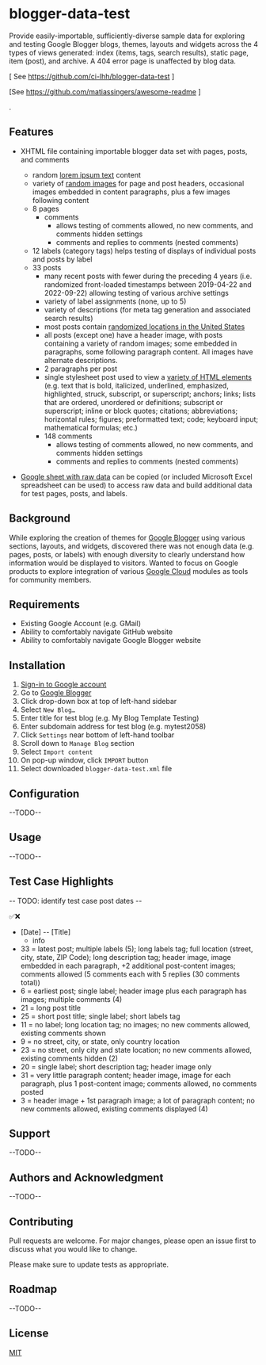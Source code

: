 # blogger-data-test
Provide easily-importable, sufficiently-diverse sample data for exploring and testing Google Blogger blogs, themes, layouts and widgets across the 4 types of views generated: index (items, tags, search results), static page, item (post), and archive. A 404 error page is unaffected by blog data.

[ See https://github.com/ci-lhh/blogger-data-test ]

[See https://github.com/matiassingers/awesome-readme ]

.

## Features
 - XHTML file containing importable blogger data set with pages, posts, and comments
   - random [lorem ipsum text](https://www.lipsum.com/) content
   - variety of [random images](https://randomwordgenerator.com/picture.php) for page and post headers, occasional images embedded in content paragraphs, plus a few images following content
    - 8 pages
        - comments
            - allows testing of comments allowed, no new comments, and comments hidden settings
            - comments and replies to comments (nested comments)
    - 12 labels (category tags) helps testing of displays of individual posts and posts by label
    - 33 posts
        - many recent posts with fewer during the preceding 4 years (i.e. randomized front-loaded timestamps between 2019-04-22 and 2022-09-22) allowing testing of various archive settings
        - variety of label assignments (none, up to 5)
        - variety of descriptions (for meta tag generation and associated search results)
        - most posts contain [randomized locations in the United States](https://hiveword.com/location-name-generator)
        - all posts (except one) have a header image, with posts containing a variety of random images; some embedded in paragraphs, some following paragraph content. All images have alternate descriptions.
        - 2 paragraphs per post
        - single stylesheet post used to view a [variety of HTML elements](https://developer.mozilla.org/en-US/docs/Web/HTML/Element#inline_text_semantics) (e.g. text that is bold, italicized, underlined, emphasized, highlighted, struck, subscript, or superscript; anchors; links; lists that are ordered, unordered or definitions; subscript or superscript; inline or block quotes; citations; abbreviations; horizontal rules; figures; preformatted text; code; keyboard input; mathematical formulas; etc.)
        - 148 comments
            - allows testing of comments allowed, no new comments, and comments hidden settings
            - comments and replies to comments (nested comments)

 - [Google sheet with raw data](https://docs.google.com/spreadsheets/d/1xrcaOy78e8cxkBVDXFVFinEe_0Yiyr62U65jl9zF4R0/edit?usp=sharing) can be copied (or included Microsoft Excel spreadsheet can be used) to access raw data and build additional data for test pages, posts, and labels.

## Background
While exploring the creation of themes for [Google Blogger](https://www.blogger.com/) using various sections, layouts, and widgets, discovered there was not enough data (e.g. pages, posts, or labels) with enough diversity to clearly understand how information would be displayed to visitors. Wanted to focus on Google products to explore integration of various [Google Cloud](https://cloud.google.com/) modules as tools for community members.

## Requirements
 - Existing Google Account (e.g. GMail)
 - Ability to comfortably navigate GitHub website
 - Ability to comfortably navigate Google Blogger website

## Installation
1. [Sign-in to Google account](https://accounts.google.com/)
1. Go to [Google Blogger](https://www.blogger.com/)
1. Click drop-down box at top of left-hand sidebar
1. Select `New Blog…`
1. Enter title for test blog (e.g. My Blog Template Testing)
1. Enter subdomain address for test blog (e.g. mytest2058)
1. Click `Settings` near bottom of left-hand toolbar
1. Scroll down to `Manage Blog` section
1. Select `Import content`
1. On pop-up window, click `IMPORT` button
1. Select downloaded `blogger-data-test.xml` file

## Configuration
--TODO--

## Usage
--TODO--


## Test Case Highlights
-- TODO: identify test case post dates --

✅❌
 - [Date] -- [Title]
   - info
 - 33 = latest post; multiple labels (5); long labels tag; full location (street, city, state, ZIP Code); long description tag; header image, image embedded in each paragraph, +2 additional post-content images; comments allowed (5 comments each with 5 replies (30 comments total))
 - 6 = earliest post; single label; header image plus each paragraph has images; multiple comments (4)
 - 21 = long post title
 - 25 = short post title; single label; short labels tag
 - 11 = no label; long location tag; no images; no new comments allowed, existing comments shown
 - 9 = no street, city, or state, only country location
 - 23 = no street, only city and state location; no new comments allowed, existing comments hidden (2)
 - 20 = single label; short description tag; header image only
 - 31 = very little paragraph content; header image, image for each paragraph, plus 1 post-content image; comments allowed, no comments posted
 - 3 = header image + 1st paragraph image; a lot of paragraph content; no new comments allowed, existing comments displayed (4)


## Support
--TODO--

## Authors and Acknowledgment
--TODO--

## Contributing
Pull requests are welcome. For major changes, please open an issue first to discuss what you would like to change.

Please make sure to update tests as appropriate.

## Roadmap
--TODO--

## License
[MIT](https://choosealicense.com/licenses/mit/)
